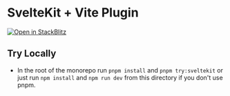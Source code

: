 # SvelteKit + Vite Plugin

[![Open in StackBlitz](https://developer.stackblitz.com/img/open_in_stackblitz_small.svg)](https://stackblitz.com/fork/github/jacob-8/svelte-scoped-uno/tree/main/examples/sveltekit-vite-plugin)

## Try Locally
- In the root of the monorepo run `pnpm install` and `pnpm try:sveltekit` or just run `npm install` and `npm run dev` from this directory if you don't use pnpm.
